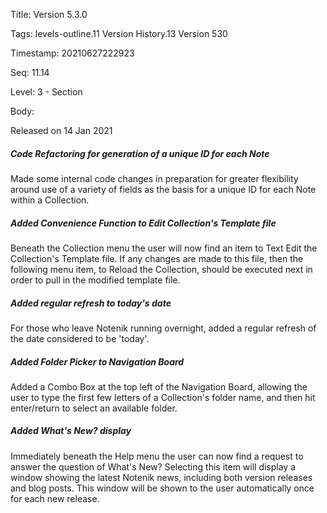 Title:  Version 5.3.0

Tags:   levels-outline.11 Version History.13 Version 530

Timestamp: 20210627222923

Seq:    11.14

Level:  3 - Section

Body: 

Released on 14 Jan 2021
 
##### Code Refactoring for generation of a unique ID for each Note

Made some internal code changes in preparation for greater flexibility around use of a variety of fields as the basis for a unique ID for each Note within a Collection. 

 
##### Added Convenience Function to Edit Collection's Template file

Beneath the Collection menu the user will now find an item to Text Edit the Collection's Template file. If any changes are made to this file, then the following menu item, to Reload the Collection, should be executed next in order to pull in the modified template file. 

 
##### Added regular refresh to today's date

For those who leave Notenik running overnight, added a regular refresh of the date considered to be 'today'. 

 
##### Added Folder Picker to Navigation Board

Added a Combo Box at the top left of the Navigation Board, allowing the user to type the first few letters of a Collection's folder name, and then hit enter/return to select an available folder. 

 
##### Added What's New? display

Immediately beneath the Help menu the user can now find a request to answer the question of What's New? Selecting this item will display a window showing the latest Notenik news, including both version releases and blog posts. This window will be shown to the user automatically once for each new release.
